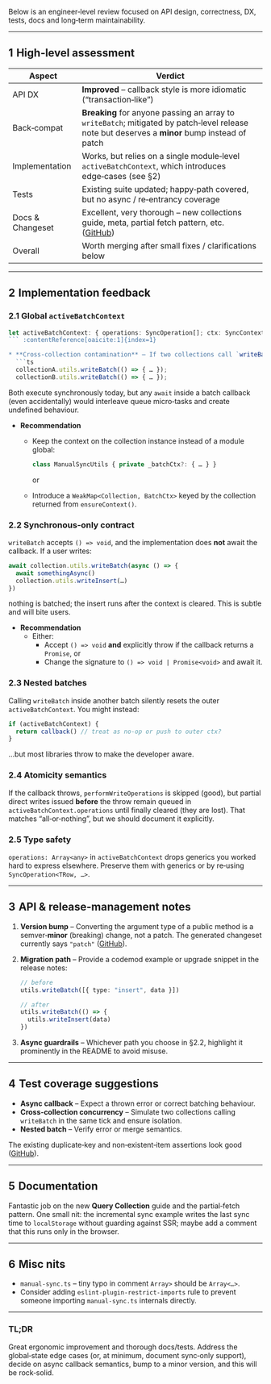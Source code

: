 Below is an engineer‑level review focused on API design, correctness, DX, tests, docs and long‑term maintainability.

---

## 1  High‑level assessment

| Aspect           | Verdict                                                                                                                                        |
| ---------------- | ---------------------------------------------------------------------------------------------------------------------------------------------- |
| API DX           | **Improved** – callback style is more idiomatic (“transaction‑like”)                                                                           |
| Back‑compat      | **Breaking** for anyone passing an array to `writeBatch`; mitigated by patch‑level release note but deserves a **minor** bump instead of patch |
| Implementation   | Works, but relies on a single module‑level `activeBatchContext`, which introduces edge‑cases (see §2)                                          |
| Tests            | Existing suite updated; happy‑path covered, but no async / re‑entrancy coverage                                                                |
| Docs & Changeset | Excellent, very thorough – new collections guide, meta, partial fetch pattern, etc. ([GitHub][1])                                              |
| Overall          | Worth merging after small fixes / clarifications below                                                                                         |

---

## 2  Implementation feedback

### 2.1 Global `activeBatchContext`

````ts
let activeBatchContext: { operations: SyncOperation[]; ctx: SyncContext } | null = null
``` :contentReference[oaicite:1]{index=1}

* **Cross‑collection contamination** – If two collections call `writeBatch` concurrently (e.g. inside separate micro‑tasks), the second call overwrites the first context. Consider:
  ```ts
  collectionA.utils.writeBatch(() => { … });
  collectionB.utils.writeBatch(() => { … });
````

Both execute synchronously today, but any `await` inside a batch callback (even accidentally) would interleave queue micro‑tasks and create undefined behaviour.

- **Recommendation**
  - Keep the context on the collection instance instead of a module global:

    ```ts
    class ManualSyncUtils { private _batchCtx?: { … } }
    ```

    or

  - Introduce a `WeakMap<Collection, BatchCtx>` keyed by the collection returned from `ensureContext()`.

### 2.2 Synchronous‑only contract

`writeBatch` accepts `() => void`, and the implementation does **not** await the callback. If a user writes:

```ts
await collection.utils.writeBatch(async () => {
  await somethingAsync()
  collection.utils.writeInsert(…)
})
```

nothing is batched; the insert runs after the context is cleared. This is subtle and will bite users.

- **Recommendation**
  - Either:
    - Accept `() => void` **and** explicitly throw if the callback returns a `Promise`, or
    - Change the signature to `() => void | Promise<void>` and await it.

### 2.3 Nested batches

Calling `writeBatch` inside another batch silently resets the outer `activeBatchContext`. You might instead:

```ts
if (activeBatchContext) {
  return callback() // treat as no‑op or push to outer ctx?
}
```

…but most libraries throw to make the developer aware.

### 2.4 Atomicity semantics

If the callback throws, `performWriteOperations` is skipped (good), but partial direct writes issued **before** the throw remain queued in `activeBatchContext.operations` until finally cleared (they are lost). That matches “all‑or‑nothing”, but we should document it explicitly.

### 2.5 Type safety

`operations: Array<any>` in `activeBatchContext` drops generics you worked hard to express elsewhere. Preserve them with generics or by re‑using `SyncOperation<TRow, …>`.

---

## 3  API & release‑management notes

1. **Version bump** – Converting the argument type of a public method is a semver‑**minor** (breaking) change, not a patch. The generated changeset currently says `"patch"` ([GitHub][1]).

2. **Migration path** – Provide a codemod example or upgrade snippet in the release notes:

   ```ts
   // before
   utils.writeBatch([{ type: "insert", data }])

   // after
   utils.writeBatch(() => {
     utils.writeInsert(data)
   })
   ```

3. **Async guardrails** – Whichever path you choose in §2.2, highlight it prominently in the README to avoid misuse.

---

## 4  Test coverage suggestions

- **Async callback** – Expect a thrown error or correct batching behaviour.
- **Cross‑collection concurrency** – Simulate two collections calling `writeBatch` in the same tick and ensure isolation.
- **Nested batch** – Verify error or merge semantics.

The existing duplicate‑key and non‑existent‑item assertions look good ([GitHub][1]).

---

## 5  Documentation

Fantastic job on the new **Query Collection** guide and the partial‑fetch pattern. One small nit: the incremental sync example writes the last sync time to `localStorage` without guarding against SSR; maybe add a comment that this runs only in the browser.

---

## 6  Misc nits

- `manual-sync.ts` – tiny typo in comment `Array>` should be `Array<…>`.
- Consider adding `eslint-plugin-restrict-imports` rule to prevent someone importing `manual-sync.ts` internals directly.

---

### **TL;DR**

Great ergonomic improvement and thorough docs/tests. Address the global‑state edge cases (or, at minimum, document sync‑only support), decide on async callback semantics, bump to a minor version, and this will be rock‑solid.

[1]: https://github.com/TanStack/db/pull/378.patch "patch-diff.githubusercontent.com"
